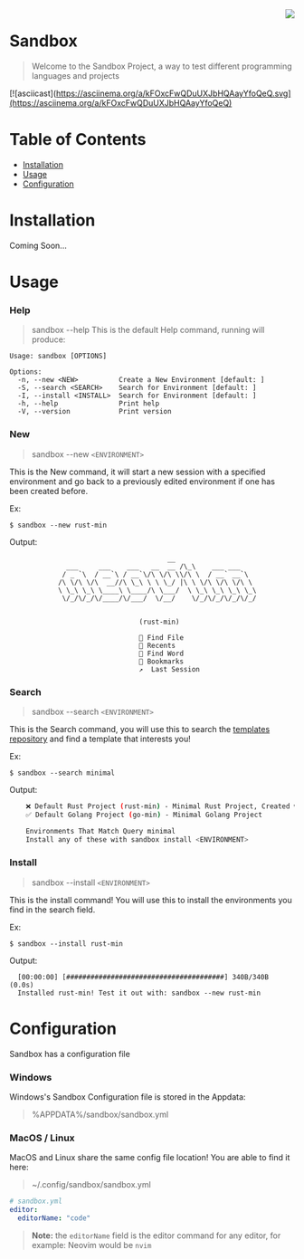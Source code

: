 <img src="https://user-images.githubusercontent.com/98240335/234269982-b28309a1-7ad6-4074-be70-6b260c8d625d.png" align="right" />

# Sandbox 
> Welcome to the Sandbox Project, a way to test different programming languages and projects

[![asciicast](https://asciinema.org/a/kFOxcFwQDuUXJbHQAayYfoQeQ.svg](https://asciinema.org/a/kFOxcFwQDuUXJbHQAayYfoQeQ)

Table of Contents
========
 * [Installation](#installation)
 * [Usage](#usage)
 * [Configuration](#configuration)


Installation
========
Coming Soon...

Usage
========
### Help
> sandbox --help
This is the default Help command, running will produce:
```
Usage: sandbox [OPTIONS]

Options:
  -n, --new <NEW>          Create a New Environment [default: ]
  -S, --search <SEARCH>    Search for Environment [default: ]
  -I, --install <INSTALL>  Search for Environment [default: ]
  -h, --help               Print help
  -V, --version            Print version
```

### New
> sandbox --new `<ENVIRONMENT>`

This is the New command, it will start a new session with a specified environment and go back to a previously edited environment if one has been created before.

Ex:
```
$ sandbox --new rust-min
```
Output:
```
	                                   __                
              ___     ___    ___   __  __ /\_\    ___ ___    
             / _ `\  / __`\ / __`\/\ \/\ \\/\ \  / __` __`\  
            /\ \/\ \/\  __//\ \_\ \ \ \_/ |\ \ \/\ \/\ \/\ \ 
            \ \_\ \_\ \____\ \____/\ \___/  \ \_\ \_\ \_\ \_\
             \/_/\/_/\/____/\/___/  \/__/    \/_/\/_/\/_/\/_/


                                (rust-min)

                                📂 Find File
                                📄 Recents
                                🔎 Find Word
                                🔖 Bookmarks
                                ↗️  Last Session
```

### Search
> sandbox --search `<ENVIRONMENT>`

This is the Search command, you will use this to search the [templates repository](https://github.com/the-sandbox-project/sandbox-templates) and find a template that interests you!

Ex:  
```
$ sandbox --search minimal
```
Output:
```bash
    ❌ Default Rust Project (rust-min) - Minimal Rust Project, Created with Cargo new
    ✅ Default Golang Project (go-min) - Minimal Golang Project

    Environments That Match Query minimal
    Install any of these with sandbox install <ENVIRONMENT>
```


### Install
> sandbox --install `<ENVIRONMENT>`

This is the install command! You will use this to install the environments you find in the search field.

Ex:
```
$ sandbox --install rust-min
```

Output:
```
  [00:00:00] [#######################################] 340B/340B (0.0s)
  Installed rust-min! Test it out with: sandbox --new rust-min
```

Configuration
========
Sandbox has a configuration file

### Windows
Windows's Sandbox Configuration file is stored in the Appdata:
> %APPDATA%/sandbox/sandbox.yml

### MacOS / Linux
MacOS and Linux share the same config file location! You are able to find it here:
> ~/.config/sandbox/sandbox.yml


```yml
# sandbox.yml
editor:
  editorName: "code"
```

> **Note:** the `editorName` field is the editor command for any editor, for example: Neovim would be `nvim`
